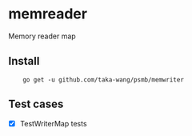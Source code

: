 # memreader

Memory reader map

## Install

```
    go get -u github.com/taka-wang/psmb/memwriter
```

## Test cases

- [x] TestWriterMap tests